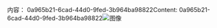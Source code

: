 <span data-ttu-id="47391-101">内容： 0a965b21-6cad-44d0-9fed-3b964ba98822</span><span class="sxs-lookup"><span data-stu-id="47391-101">Content: 0a965b21-6cad-44d0-9fed-3b964ba98822</span></span>![图像](6600f1fe-a89a-49a6-8945-7ffab8a5f405.png)
